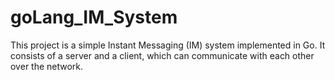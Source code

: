 # goLang_IM_System
This project is a simple Instant Messaging (IM) system implemented in Go. It consists of a server and a client, which can communicate with each other over the network.
